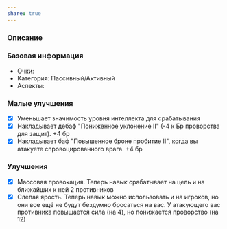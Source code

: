 ```yaml
---
share: true
---
```

### Описание

### Базовая информация
- Очки:
- Категория: Пассивный/Активный
- Аспекты: 
### Малые улучшения
- [x] Уменьшает значимость уровня интеллекта для срабатывания
- [x] Накладывает дебаф "Пониженное уклонение II" (-4 к Бр проворства для защит). +4 бр
- [x] Накладывает баф "Повышенное броне пробитие II", когда вы атакуете спровоцированного врага. +4 бр
### Улучшения
- [x] Массовая провокация. Теперь навык срабатывает на цель и на ближайших к ней 2 противников
- [x] Слепая ярость. Теперь навык можно использовать и на игроков, но они все ещё не будут бездумно бросаться на вас. У атакующего вас противника повышается сила (на 4), но понижается проворство (на 12)